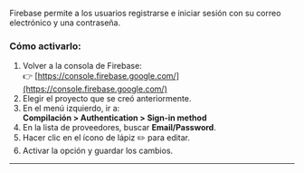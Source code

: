 Firebase permite a los usuarios registrarse e iniciar sesión con su correo electrónico y una contraseña.
### Cómo activarlo:
1. Volver a la consola de Firebase:  
    👉 [https://console.firebase.google.com/](https://console.firebase.google.com/)
2. Elegir el proyecto que se creó anteriormente.
3. En el menú izquierdo, ir a:  
    **Compilación > Authentication > Sign-in method**
4. En la lista de proveedores, buscar **Email/Password**.
5. Hacer clic en el ícono de lápiz ✏️ para editar.
6. Activar la opción y guardar los cambios.
---